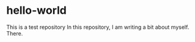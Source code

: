 # hello-world
This is a test repository
In this repository, I am writing a bit about myself. 
There.
